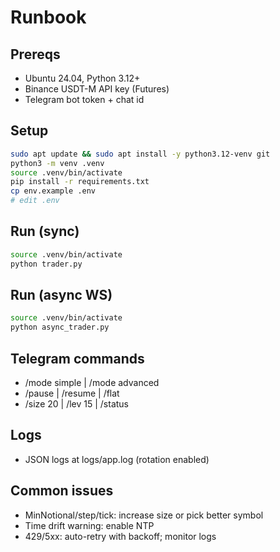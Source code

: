 # Runbook

## Prereqs
- Ubuntu 24.04, Python 3.12+
- Binance USDT-M API key (Futures)
- Telegram bot token + chat id

## Setup
```bash
sudo apt update && sudo apt install -y python3.12-venv git
python3 -m venv .venv
source .venv/bin/activate
pip install -r requirements.txt
cp env.example .env
# edit .env
```

## Run (sync)
```bash
source .venv/bin/activate
python trader.py
```

## Run (async WS)
```bash
source .venv/bin/activate
python async_trader.py
```

## Telegram commands
- /mode simple | /mode advanced
- /pause | /resume | /flat
- /size 20 | /lev 15 | /status

## Logs
- JSON logs at logs/app.log (rotation enabled)

## Common issues
- MinNotional/step/tick: increase size or pick better symbol
- Time drift warning: enable NTP
- 429/5xx: auto-retry with backoff; monitor logs
